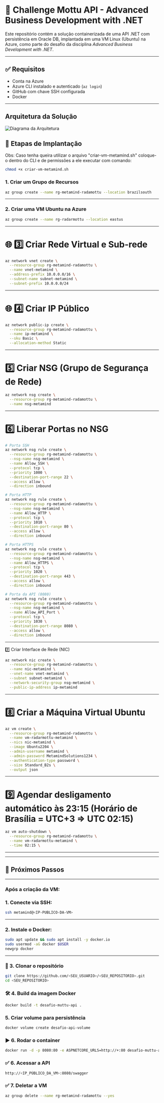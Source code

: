 # 🚀 Challenge Mottu API - Advanced Business Development with .NET

Este repositório contém a solução containerizada de uma API .NET com persistência em Oracle DB, implantada em uma VM Linux (Ubuntu) na Azure, como parte do desafio da disciplina *Advanced Business Development with .NET*.

---

## ✅ Requisitos

- Conta na Azure
- Azure CLI instalado e autenticado (`az login`)
- GitHub com chave SSH configurada
- Docker

---

## Arquitetura da Solução

![Diagrama da Arquitetura](assets/Diagrama%20de%20Arquitetura.jpg)

## 🧱 Etapas de Implantação

Obs: Caso tenha queira utilizar o arquivo "criar-vm-metamind.sh" coloque-o dentro do CLI e de permissões a ele executar com comando: 

```bash
chmod +x criar-vm-metamind.sh
```

### 1. Criar um Grupo de Recursos

```bash
az group create --name rg-metamind-radamottu --location brazilsouth

```

---

### 2. Criar uma VM Ubuntu na Azure

```bash
az group create --name rg-radarmottu --location eastus
```
---

# 🌐 3️⃣ Criar Rede Virtual e Sub-rede

```bash
az network vnet create \
  --resource-group rg-metamind-radamottu \
  --name vnet-metamind \
  --address-prefix 10.0.0.0/16 \
  --subnet-name subnet-metamind \
  --subnet-prefix 10.0.0.0/24
```
---

# 🌐 4️⃣ Criar IP Público

```bash
az network public-ip create \
  --resource-group rg-metamind-radamottu \
  --name ip-metamind \
  --sku Basic \
  --allocation-method Static
```

---

# 5️⃣ Criar NSG (Grupo de Segurança de Rede)

```bash
az network nsg create \
  --resource-group rg-metamind-radamottu \
  --name nsg-metamind
```

---

# 6️⃣ Liberar Portas no NSG

```bash
# Porta SSH
az network nsg rule create \
  --resource-group rg-metamind-radamottu \
  --nsg-name nsg-metamind \
  --name Allow_SSH \
  --protocol tcp \
  --priority 1000 \
  --destination-port-range 22 \
  --access allow \
  --direction inbound

# Porta HTTP
az network nsg rule create \
  --resource-group rg-metamind-radamottu \
  --nsg-name nsg-metamind \
  --name Allow_HTTP \
  --protocol tcp \
  --priority 1010 \
  --destination-port-range 80 \
  --access allow \
  --direction inbound

# Porta HTTPS
az network nsg rule create \
  --resource-group rg-metamind-radamottu \
  --nsg-name nsg-metamind \
  --name Allow_HTTPS \
  --protocol tcp \
  --priority 1020 \
  --destination-port-range 443 \
  --access allow \
  --direction inbound

# Porta da API (8080)
az network nsg rule create \
  --resource-group rg-metamind-radamottu \
  --nsg-name nsg-metamind \
  --name Allow_API_Port \
  --protocol tcp \
  --priority 1030 \
  --destination-port-range 8080 \
  --access allow \
  --direction inbound
```
---

7️⃣ Criar Interface de Rede (NIC)

```bash
az network nic create \
  --resource-group rg-metamind-radamottu \
  --name nic-metamind \
  --vnet-name vnet-metamind \
  --subnet subnet-metamind \
  --network-security-group nsg-metamind \
  --public-ip-address ip-metamind
```

---
# 8️⃣ Criar a Máquina Virtual Ubuntu

```bash
az vm create \
  --resource-group rg-metamind-radamottu \
  --name vm-radarmottu-metamind \
  --nics nic-metamind \
  --image Ubuntu2204 \
  --admin-username metamind \
  --admin-password MetamindSolutions1234 \
  --authentication-type password \
  --size Standard_B2s \
  --output json
```
---

# 9️⃣ Agendar desligamento automático às 23:15 (Horário de Brasília = UTC+3 => UTC 02:15)

```bash
az vm auto-shutdown \
  --resource-group rg-metamind-radamottu \
  --name vm-radarmottu-metamind \
  --time 02:15 \
```
---

---

## 🐳 Próximos Passos

---

### Após a criação da VM:

### 1. Conecte via SSH:

```bash
ssh metamind@<IP-PUBLICO-DA-VM>
```
---

### 2. Instale o Docker:

```bash
sudo apt update && sudo apt install -y docker.io
sudo usermod -aG docker $USER
newgrp docker
```
---

### 📂 3. Clonar o repositório 


```bash
git clone https://github.com/<SEU_USUARIO>/<SEU_REPOSITORIO>.git
cd <SEU_REPOSITORIO>
```

### 🛠 4. Build da imagem Docker


```bash
docker build -t desafio-muttu-api .
```

### 5. Criar volume para persistência

```bash
docker volume create desafio-api-volume
```



### ▶️ 6. Rodar o container

```bash
docker run -d -p 8080:80 -e ASPNETCORE_URLS=http://+:80 desafio-muttu-api
```

### ✅ 6. Acessar a API


```bash
http://<IP_PÚBLICO_DA_VM>:8080/swagger
```

### ✅ 7. Deletar a VM

```bash
az group delete --name rg-metamind-radamottu --yes
```